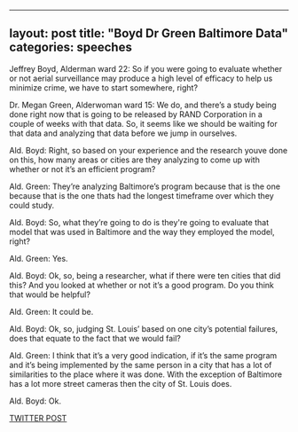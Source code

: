 
---
layout: post
title: "Boyd Dr Green Baltimore Data"
categories: speeches
---

Jeffrey Boyd, Alderman ward 22: So if you were going to evaluate whether or not aerial surveillance may produce a high level of efficacy to help us minimize crime, we have to start somewhere, right?

Dr. Megan Green, Alderwoman ward 15: We do, and there’s a study being done right now that is going to be released by RAND Corporation in a couple of weeks with that data. So, it seems like we should be waiting for that data and analyzing that data before we jump in ourselves.

Ald. Boyd: Right, so based on your experience and the research youve done on this, how many areas or cities are they analyzing to come up with whether or not it’s an efficient program?

Ald. Green: They’re analyzing Baltimore’s program because that is the one because that is the one thats had the longest timeframe over which they could study. 

Ald. Boyd: So, what they’re going to do is they're going to evaluate that model that was used in Baltimore and the way they employed the model, right?

Ald. Green: Yes.

Ald. Boyd: Ok, so, being a researcher, what if there were ten cities that did this? And you looked at whether or not it’s a good program. Do you think that would be helpful?

Ald. Green: It could be.

Ald. Boyd: Ok, so, judging St. Louis’ based on one city’s potential failures, does that equate to the fact that we would fail?

Ald. Green: I think that it’s a very good indication, if it’s the same program and it’s being implemented by the same person in a city that has a lot of similarities to the place where it was done. With the exception of Baltimore has a lot more street cameras then the city of St. Louis does.

Ald. Boyd: Ok.


[TWITTER POST](https://twitter.com/StlPoliticClips/status/1391186583789973505?s=20)



